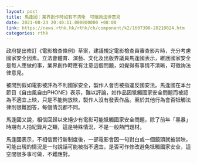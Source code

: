 ```yaml
---
layout: post
title: 馬逢國：業界創作時如有不清晰　可徵詢法律意見
date: 2021-08-24 20:40:11.000000000 +08:00
link: https://news.rthk.hk/rthk/ch/component/k2/1607398-20210824.htm
categories: rthk
---
```


政府提出修訂《電影檢查條例》草案，建議規定電影檢查員審查影片時，充分考慮國家安全因素。立法會體育、演藝、文化及出版界議員馬逢國表示，維護國家安全是每人應做的事，業界創作時應有注意這個問題，如覺得有事情不清晰，可徵詢法律意見。

被問到假如電影被評為不利國家安全，製作人會否被指違反國安法。馬逢國在本台節目《自由風自由PHONE》表示，難以評論，如作品因牴觸國家安全問題而被認為不適宜上映，只是不能夠放映，製作人沒有發表作品。至於其他行為會否牴觸法律則很難回答，每個情況都不同。

馬逢國又說，相信回歸以來絕少有電影可能牴觸國家安全問題，除了前年「黑暴」時期有人拍紀錄片之類，這是特殊情況，不是一般熱門題材。

馬逢國表示，不相信實行新制度後，一部電影會因一句對白或一個鏡頭就被禁映，可能出現的情況是一句說話可能被指不適宜，是否可作修改避免牴觸國家安全，這空間很多事可做，不難應對。
